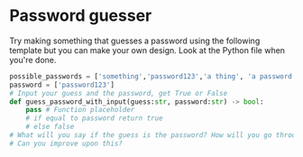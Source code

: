 # Password guesser
Try making something that guesses a password using the following template but you can make your own design. Look at the Python file when you're done.
```python
possible_passwords = ['something','password123','a thing', 'a password']
password = ['password123']
# Input your guess and the password, get True or False
def guess_password_with_input(guess:str, password:str) -> bool:
    pass # Function placeholder
    # if equal to password return true
    # else false 
# What will you say if the guess is the password? How will you go through the list to get the password?
# Can you improve upon this?
```
